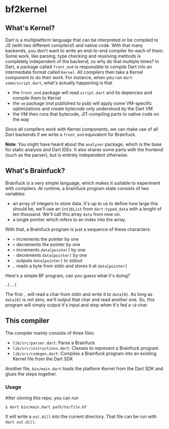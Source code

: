 # bf2kernel

## What's Kernel?

Dart is a multiplatform language that can be interpreted or be compiled to JS (with two different compilers!) and native code.
With that many backends, you don't want to write an end-to-end compiler for each of them. Some work, like
parsing, type checking and resolving methods is completely independent of the backend, so
why do that multiple times? In Dart, a package called `front_end` is responsible to compile Dart
into an intermediate format called `Kernel`.
All compilers then take a Kernel component to do their work. 
For instance, when you run `dart some/script.dart`, what's actually happening is that

- the `front_end` package will read `script.dart` and its depencies and compile them to Kernel
- the `vm` package (not published to pub) will apply some VM-specific optimizations and create bytecode
  only understood by the Dart VM
- the VM then runs that bytecode, JIT-compiling parts to native code on the way

Since all compilers work with Kernel components, we can make use of all Dart backends if we write a `front_end` equivalent for Brainfuck.

__Note__: You might have heard about the `analyzer` package, which is the base for static
analysis and Dart IDEs. It also shares some parts with the frontend (such as the parser),
but is entirely independent otherwise.

## What's Brainfuck?

Brainfuck is a very simple language, which makes it suitable to experiment with
compilers. At runtime, a brainfuck program state consists of two variables:

- an array of integers to store data. It's up to us to define how large this should be,
  we'll use an `Int16List` from `dart:typed_data` with a lenght of ten thousand. We'll
  call this array `data` from now on.
- a single pointer which refers to an index into the array.

With that, a Brainfuck program is just a sequence of these characters:
- `>` increments the pointer by one
- `<` decrements the pointer by one
- `+` increments `data[pointer]` by one
- `-` decrements `data[pointer]` by one
- `.` outputs `data[pointer]` to stdout
- `,` reads a byte from stdin and stores it at `data[pointer]`

Here's a simple BF program, can you guess what it's doing?

```brainfuck
,[.,]
```

The first `,` will read a char from stdin and write it to `data[0]`. As long as
`data[0]` is not zero, we'll output that char and read another one. So, this
program will simply output it's input and stop when it's fed a `\0` char.

## This compiler

The compiler mainly consists of three files:

- `lib/src/parser.dart`: Parse a Brainfuck
- `lib/src/instructions.dart`: Classes to represent a Brainfuck program
- `lib/src/codegen.dart`: Compiles a Brainfuck program into an existing
   Kernel file from the Dart SDK

Another file, `bin/main.dart` loads the platform Kernel from the Dart SDK
and glues the steps together.

### Usage

After cloning this repo, you can run
```
$ dart bin/main.dart path/to/file.bf
```

It will write a `out.dill` into the current directory. That file can be run
with `dart out.dill`.